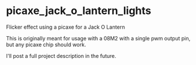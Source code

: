 # picaxe_jack_o_lantern_lights
Flicker effect using a picaxe for a Jack O Lantern

This is originally meant for usage with a 08M2 with a single pwm output pin, but any picaxe chip should work.

I'll post a full project description in the future.
